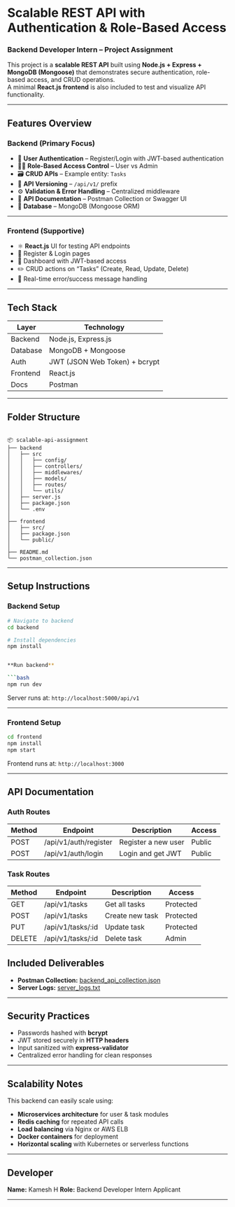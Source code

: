 
#  Scalable REST API with Authentication & Role-Based Access  

### **Backend Developer Intern – Project Assignment**  

This project is a **scalable REST API** built using **Node.js + Express + MongoDB (Mongoose)** that demonstrates secure authentication, role-based access, and CRUD operations.  
A minimal **React.js frontend** is also included to test and visualize API functionality.  

---

##  Features Overview  

###  **Backend (Primary Focus)**  
- 🔐 **User Authentication** – Register/Login with JWT-based authentication  
- 🧑‍💼 **Role-Based Access Control** – User vs Admin  
- 🗃️ **CRUD APIs** – Example entity: `Tasks`  
- 🧩 **API Versioning** – `/api/v1/` prefix  
- ⚙️ **Validation & Error Handling** – Centralized middleware  
- 📜 **API Documentation** – Postman Collection or Swagger UI  
- 🧱 **Database** – MongoDB (Mongoose ORM)  

---

###  **Frontend (Supportive)**  
- ⚛️ **React.js** UI for testing API endpoints  
- 👤 Register & Login pages  
- 🔑 Dashboard with JWT-based access  
- ✏️ CRUD actions on “Tasks” (Create, Read, Update, Delete)  
- 🧾 Real-time error/success message handling  

---

##  Tech Stack  

| Layer | Technology |
|-------|-------------|
| Backend | Node.js, Express.js |
| Database | MongoDB + Mongoose |
| Auth | JWT (JSON Web Token) + bcrypt |
| Frontend | React.js |
| Docs | Postman |


---

## Folder Structure  

```

📦 scalable-api-assignment
├── backend
│   ├── src
│   │   ├── config/
│   │   ├── controllers/
│   │   ├── middlewares/
│   │   ├── models/
│   │   ├── routes/
│   │   └── utils/
│   ├── server.js
│   ├── package.json
│   └── .env
│
├── frontend
│   ├── src/
│   ├── package.json
│   └── public/
│
├── README.md
└── postman_collection.json

````

---

##  Setup Instructions  

###  **Backend Setup**

```bash
# Navigate to backend
cd backend

# Install dependencies
npm install


**Run backend**

```bash
npm run dev
```

Server runs at: `http://localhost:5000/api/v1`

---

###  **Frontend Setup**

```bash
cd frontend
npm install
npm start
```

Frontend runs at: `http://localhost:3000`

---

##  API Documentation

### **Auth Routes**

| Method | Endpoint              | Description         | Access |
| ------ | --------------------- | ------------------- | ------ |
| POST   | /api/v1/auth/register | Register a new user | Public |
| POST   | /api/v1/auth/login    | Login and get JWT   | Public |

### **Task Routes**

| Method | Endpoint          | Description     | Access    |
| ------ | ----------------- | --------------- | --------- |
| GET    | /api/v1/tasks     | Get all tasks   | Protected |
| POST   | /api/v1/tasks     | Create new task | Protected |
| PUT    | /api/v1/tasks/:id | Update task     | Protected |
| DELETE | /api/v1/tasks/:id | Delete task     | Admin     |

 ##  Included Deliverables

-  **Postman Collection:** [backend_api_collection.json](./backend_api_collection.json)
-  **Server Logs:** [server_logs.txt](./server_logs.txt)

---

##  Security Practices
* Passwords hashed with **bcrypt**
* JWT stored securely in **HTTP headers**
* Input sanitized with **express-validator**
* Centralized error handling for clean responses

---

##  Scalability Notes

This backend can easily scale using:

* **Microservices architecture** for user & task modules
* **Redis caching** for repeated API calls
* **Load balancing** via Nginx or AWS ELB
* **Docker containers** for deployment
* **Horizontal scaling** with Kubernetes or serverless functions

---

##  Developer

**Name:** Kamesh H
**Role:** Backend Developer Intern Applicant

---

